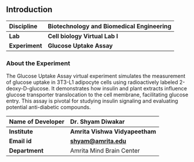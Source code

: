 ## Introduction


<b>Discipline | <b>Biotechnology and Biomedical Engineering
:--|:--|
<b> Lab | <b> Cell biology Virtual Lab I
<b> Experiment|     <b> Glucose Uptake Assay


### About the Experiment 

The Glucose Uptake Assay virtual experiment simulates the measurement of glucose uptake in 3T3-L1 adipocyte cells using radioactively labeled 2-deoxy-D-glucose. It demonstrates how insulin and plant extracts influence glucose transporter translocation to the cell membrane, facilitating glucose entry. This assay is pivotal for studying insulin signaling and evaluating potential anti-diabetic compounds.​

<b>Name of Developer | <b> Dr. Shyam Diwakar 
:--|:--|
<b> Institute | <b>  Amrita Vishwa Vidyapeetham
<b> Email id|     <b>  shyam@amrita.edu
<b> Department |  Amrita Mind Brain Center
